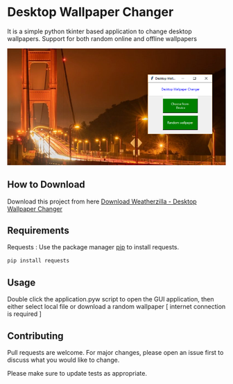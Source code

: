 # Desktop Wallpaper Changer

It is a simple python tkinter based application to change desktop wallpapers. Support for both random online and offline wallpapers

![Alt text](app.png?raw=true "Desktop Wallpaper Changer")

## How to Download

Download this project from here [Download Weatherzilla - Desktop Wallpaper Changer](https://downgit.github.io/#/home?url=https://github.com/pyGuru123/Tkinter-Applications/tree/master/Desktop%20Wallpaper%20Changer)

## Requirements

Requests : Use the package manager [pip](https://pip.pypa.io/en/stable/) to install requests.

```bash
pip install requests
```

## Usage

Double click the application.pyw script to open the GUI application, then either select local file or download a random wallpaper [ internet connection is required ]


## Contributing
Pull requests are welcome. For major changes, please open an issue first to discuss what you would like to change.

Please make sure to update tests as appropriate.
